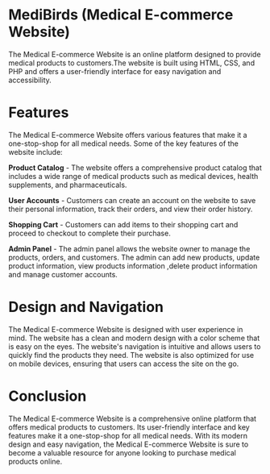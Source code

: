 # MediBirds (Medical E-commerce Website)
The Medical E-commerce Website is an online platform designed to provide medical products to customers.The website is built using HTML, CSS, and PHP and offers a user-friendly interface for easy navigation and accessibility.

# Features

The Medical E-commerce Website offers various features that make it a one-stop-shop for all medical needs. Some of the key features of the website include:

**Product Catalog** - The website offers a comprehensive product catalog that includes a wide range of medical products such as medical devices, health supplements, and pharmaceuticals.

**User Accounts** - Customers can create an account on the website to save their personal information, track their orders, and view their order history.

**Shopping Cart** - Customers can add items to their shopping cart and proceed to checkout to complete their purchase.

**Admin Panel** - The admin panel allows the website owner to manage the products, orders, and customers. The admin can add new products, update product information, view products information ,delete product information and manage customer accounts.


# Design and Navigation

The Medical E-commerce Website is designed with user experience in mind. The website has a clean and modern design with a color scheme that is easy on the eyes. The website's navigation is intuitive and allows users to quickly find the products they need. The website is also optimized for use on mobile devices, ensuring that users can access the site on the go.

# Conclusion

The Medical E-commerce Website is a comprehensive online platform that offers medical products to customers. Its user-friendly interface and key features make it a one-stop-shop for all medical needs. With its modern design and easy navigation, the Medical E-commerce Website is sure to become a valuable resource for anyone looking to purchase medical products online.

